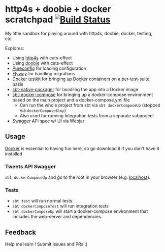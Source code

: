 # http4s + doobie + docker scratchpad [![Build Status](https://travis-ci.org/lloydmeta/http4s-doobie-docker-scratchpad.svg?branch=master)](https://travis-ci.org/lloydmeta/http4s-doobie-docker-scratchpad)

My little sandbox for playing around with http4s, doobie, docker, testing, etc.

Explores:

* Using [http4s](http4s.org) with cats-effect
* Using [doobie](http://tpolecat.github.io/doobie/docs/01-Introduction.html) with cats-effect
* [Pureconfig](https://github.com/pureconfig/pureconfig) for loading configuration
* [Flyway](https://flywaydb.org/) for handling migrations
* [Docker testkit](https://github.com/whisklabs/docker-it-scala) for bringing up Docker containers on a per-test-suite basis
* [sbt-native-packager](sbt-native-packager.readthedocs.io) for bundling the app into a Docker image
* [sbt-docker-compose](https://github.com/Tapad/sbt-docker-compose) for bringing up a docker-compose environment based on the main project and a docker-compose.yml file
    * Can run the whole project from sbt via `sbt dockerComposeUp` (stopped via `dockerComposeStop`)
    * Also used for running Integration tests from a separate subproject
* [Swagger](https://swagger.io/) API spec w/ UI via Webjar

## Usage

[Docker](https://www.docker.com/) is essential to having fun here, so go download it if you don't have it installed

### Tweets API Swagger

`sbt dockerComposeUp` and go to the root in your browser (e.g. [localhost](http://localhost)).

### Tests

* `sbt test` will run normal tests
* `sbt dockerComposeTest` will run integration tests
* `sbt dockerComposeUp` will start a docker-compose environment that includes the web-server and dependencies.

## Feedback

Help me learn ! Submit issues and PRs :)
